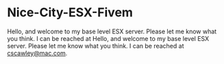 # Nice-City-ESX-Fivem
Hello, and welcome to my base level ESX server. Please let me know what you think. I can be reached at Hello, and welcome to my base level ESX server. Please let me know what you think. I can be reached at cscawley@mac.com.
